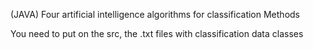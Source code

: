(JAVA) Four artificial intelligence algorithms for classification Methods

You need to put on the src, the .txt files with classification data classes
